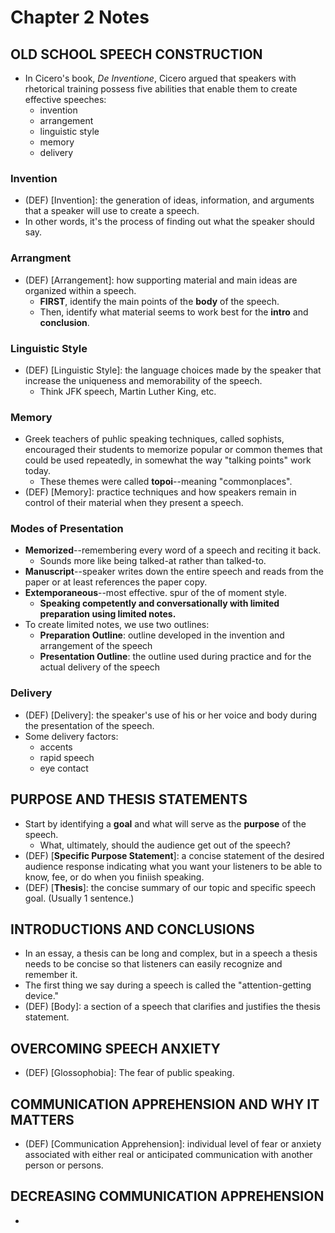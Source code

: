 # Chapter 2 Notes
## OLD SCHOOL SPEECH CONSTRUCTION
* In Cicero's book, *De Inventione*, Cicero argued that speakers with rhetorical training possess five abilities that enable them to create effective speeches:
	* invention
	* arrangement
	* linguistic style
	* memory
	* delivery

### Invention
* (DEF) [Invention]: the generation of ideas, information, and arguments that a speaker will use to create a speech.
* In other words, it's the process of finding out what the speaker should say.

### Arrangment
* (DEF) [Arrangement]: how supporting material and main ideas are organized within a speech.
	* **FIRST**, identify the main points of the **body** of the speech.
	* Then, identify what material seems to work best for the **intro** and **conclusion**.

### Linguistic Style
* (DEF) [Linguistic Style]: the language choices made by the speaker that increase the uniqueness and memorability of the speech.
	* Think JFK speech, Martin Luther King, etc.

### Memory
* Greek teachers of puhlic speaking techniques, called sophists, encouraged their students to memorize popular or common themes that could be used repeatedly, in somewhat the way "talking points" work today.
	* These themes were called **topoi**--meaning "commonplaces".
* (DEF) [Memory]: practice techniques and how speakers remain in control of their material when they present a speech.

### Modes of Presentation
* **Memorized**--remembering every word of a speech and reciting it back.
	* Sounds more like being talked-at rather than talked-to.
* **Manuscript**--speaker writes down the entire speech and reads from the paper or at least references the paper copy.
* **Extemporaneous**--most effective. spur of the of moment style.
	* **Speaking competently and conversationally with limited preparation using limited notes.**
* To create limited notes, we use two outlines:
	* **Preparation Outline**: outline developed in the invention and arrangement of the speech
	* **Presentation Outline**: the outline used during practice and for the actual delivery of the speech

### Delivery
* (DEF) [Delivery]: the speaker's use of his or her voice and body during the presentation of the speech.
* Some delivery factors:
	* accents
	* rapid speech
	* eye contact

## PURPOSE AND THESIS STATEMENTS
* Start by identifying a **goal** and what will serve as the **purpose** of the speech.
	* What, ultimately, should the audience get out of the speech?
* (DEF) [**Specific Purpose Statement**]: a concise statement of the desired audience response indicating what you want your listeners to be able to know, fee, or do when you finiish speaking.
* (DEF) [**Thesis**]: the concise summary of our topic and specific speech goal. (Usually 1 sentence.)

## INTRODUCTIONS AND CONCLUSIONS
* In an essay, a thesis can be long and complex, but in a speech a thesis needs to be concise so that listeners can easily recognize and remember it.
* The first thing we say during a speech is called the "attention-getting device."
* (DEF) [Body]: a section of a speech that clarifies and justifies the thesis statement.

## OVERCOMING SPEECH ANXIETY
* (DEF) [Glossophobia]: The fear of public speaking.

## COMMUNICATION APPREHENSION AND WHY IT MATTERS
* (DEF) [Communication Apprehension]: individual level of fear or anxiety associated with either real or anticipated communication with another person or persons.

## DECREASING COMMUNICATION APPREHENSION
* 

